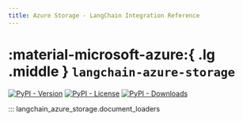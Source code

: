 ```yaml
---
title: Azure Storage - LangChain Integration Reference
---
```


# :material-microsoft-azure:{ .lg .middle } `langchain-azure-storage`

[![PyPI - Version](https://img.shields.io/pypi/v/langchain-azure-storage?label=%20)](https://pypi.org/project/langchain-azure-storage/#history)
[![PyPI - License](https://img.shields.io/pypi/l/langchain-azure-storage)](https://opensource.org/licenses/MIT)
[![PyPI - Downloads](https://img.shields.io/pepy/dt/langchain-azure-storage)](https://pypistats.org/packages/langchain-azure-storage)


::: langchain_azure_storage.document_loaders

